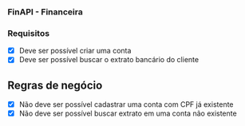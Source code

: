 ### FinAPI - Financeira

### Requisitos

- [x] Deve ser possível criar uma conta
- [x] Deve ser possível buscar o extrato bancário do cliente

## Regras de negócio

- [x] Não deve ser possível cadastrar uma conta com CPF já existente
- [x] Não deve ser possível buscar extrato em uma conta não existente
